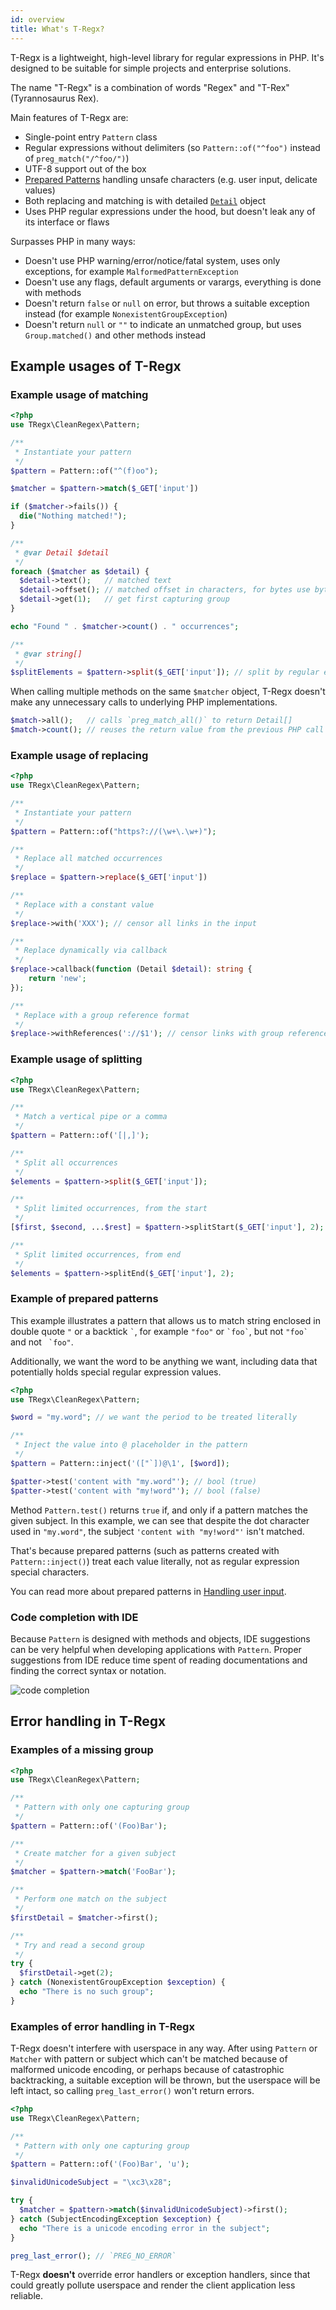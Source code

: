 ```yaml
---
id: overview
title: What's T-Regx?
---
```


T-Regx is a lightweight, high-level library for regular expressions in PHP. It's designed
to be suitable for simple projects and enterprise solutions.

The name "T-Regx" is a combination of words "Regex" and "T-Rex" (Tyrannosaurus Rex).

Main features of T-Regx are:

- Single-point entry `Pattern` class
- Regular expressions without delimiters (so `Pattern::of("^foo")` instead of `preg_match("/^foo/")`)
- UTF-8 support out of the box
- [Prepared Patterns](prepared-patterns.md) handling unsafe characters (e.g. user input, delicate values)
- Both replacing and matching is with detailed [`Detail`] object
- Uses PHP regular expressions under the hood, but doesn't leak any of its interface or flaws

Surpasses PHP in many ways:
- Doesn't use PHP warning/error/notice/fatal system, uses only exceptions, for example `MalformedPatternException`
- Doesn't use any flags, default arguments or varargs, everything is done with methods
- Doesn't return `false` or `null` on error, but throws a suitable exception instead (for example `NonexistentGroupException`)
- Doesn't return `null` or `""` to indicate an unmatched group, but uses `Group.matched()` and other methods instead

## Example usages of T-Regx

### Example usage of matching

```php
<?php
use TRegx\CleanRegex\Pattern;

/**
 * Instantiate your pattern
 */
$pattern = Pattern::of("^(f)oo");

$matcher = $pattern->match($_GET['input'])

if ($matcher->fails()) {
  die("Nothing matched!");
}

/**
 * @var Detail $detail
 */
foreach ($matcher as $detail) {
  $detail->text();   // matched text
  $detail->offset(); // matched offset in characters, for bytes use byteOffset()
  $detail->get(1);   // get first capturing group
}

echo "Found " . $matcher->count() . " occurrences";

/**
 * @var string[]
 */
$splitElements = $pattern->split($_GET['input']); // split by regular expression
```

When calling multiple methods on the same `$matcher` object, T-Regx doesn't make any unnecessary calls to underlying
PHP implementations.

```php
$match->all();   // calls `preg_match_all()` to return Detail[]
$match->count(); // reuses the return value from the previous PHP call
```

### Example usage of replacing


```php
<?php
use TRegx\CleanRegex\Pattern;

/**
 * Instantiate your pattern
 */
$pattern = Pattern::of("https?://(\w+\.\w+)");

/**
 * Replace all matched occurrences
 */
$replace = $pattern->replace($_GET['input'])

/**
 * Replace with a constant value
 */
$replace->with('XXX'); // censor all links in the input

/**
 * Replace dynamically via callback
 */
$replace->callback(function (Detail $detail): string {
    return 'new';
});

/**
 * Replace with a group reference format
 */
$replace->withReferences('://$1'); // censor links with group reference format
```

### Example usage of splitting

```php
<?php
use TRegx\CleanRegex\Pattern;

/**
 * Match a vertical pipe or a comma
 */
$pattern = Pattern::of('[|,]');

/**
 * Split all occurrences
 */
$elements = $pattern->split($_GET['input']);

/**
 * Split limited occurrences, from the start
 */
[$first, $second, ...$rest] = $pattern->splitStart($_GET['input'], 2);

/**
 * Split limited occurrences, from end
 */
$elements = $pattern->splitEnd($_GET['input'], 2);
```

### Example of prepared patterns

This example illustrates a pattern that allows us to match string enclosed in double quote `"`
or a backtick `` ` ``, for example `"foo"` or `` `foo` ``, but not ``"foo` `` and not `` `foo"``.

Additionally, we want the word to be anything we want, including data that potentially holds
special regular expression values.

```php
<?php
use TRegx\CleanRegex\Pattern;

$word = "my.word"; // we want the period to be treated literally

/**
 * Inject the value into @ placeholder in the pattern 
 */
$pattern = Pattern::inject('(["`])@\1', [$word]);

$patter->test('content with "my.word"'); // bool (true)
$patter->test('content with "my!word"'); // bool (false)
```

Method `Pattern.test()` returns `true` if, and only if a pattern matches the given subject. In this example,
we can see that despite the dot character used in `"my.word"`, the subject `'content with "my!word"'` isn't matched.

That's because prepared patterns (such as patterns created with `Pattern::inject()`) treat each value literally, 
not as regular expression special characters.

You can read more about prepared patterns in [Handling user input].

### Code completion with IDE

Because `Pattern` is designed with methods and objects, IDE suggestions can be very helpful when developing applications
with `Pattern`. Proper suggestions from IDE reduce time spent of reading documentations and finding the correct
syntax or notation.

![code completion](../website/static/img/docs/codeCompletion.png)

## Error handling in T-Regx

### Examples of a missing group 

```php
<?php
use TRegx\CleanRegex\Pattern;

/**
 * Pattern with only one capturing group 
 */
$pattern = Pattern::of('(Foo)Bar');

/**
 * Create matcher for a given subject
 */
$matcher = $pattern->match('FooBar');

/**
 * Perform one match on the subject
 */
$firstDetail = $matcher->first();

/**
 * Try and read a second group 
 */
try {
  $firstDetail->get(2);
} catch (NonexistentGroupException $exception) {
  echo "There is no such group";
}
```

### Examples of error handling in T-Regx

T-Regx doesn't interfere with userspace in any way. After using `Pattern` or `Matcher` with pattern
or subject which can't be matched because of malformed unicode encoding, or perhaps because of
catastrophic backtracking, a suitable exception will be thrown, but the userspace will be left intact,
so calling `preg_last_error()` won't return errors.

```php
<?php
use TRegx\CleanRegex\Pattern;

/**
 * Pattern with only one capturing group 
 */
$pattern = Pattern::of('(Foo)Bar', 'u');

$invalidUnicodeSubject = "\xc3\x28";

try {
  $matcher = $pattern->match($invalidUnicodeSubject)->first();
} catch (SubjectEncodingException $exception) {
  echo "There is a unicode encoding error in the subject";
}

preg_last_error(); // `PREG_NO_ERROR`
```

T-Regx **doesn't** override error handlers or exception handlers, since that could greatly pollute userspace
and render the client application less reliable.


[`Detail`]: match.mdx
[`preg_match()`]: https://www.php.net/manual/en/function.preg-match.php
[`preg_replace()`]: https://www.php.net/manual/en/function.preg-replace.php
[`preg_split()`]: https://www.php.net/manual/en/function.preg-split.php
[`pattern()`]: /docs/introduction.mdx#entry-points
[Handling user input]: /docs/prepared-patterns.md
